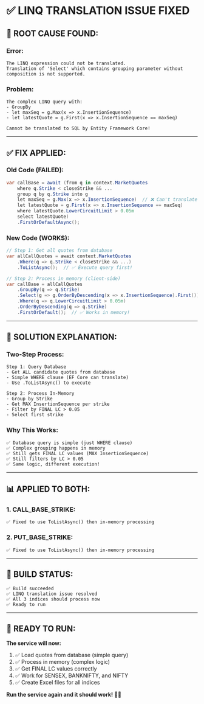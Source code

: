 # ✅ LINQ TRANSLATION ISSUE FIXED

## 🎯 **ROOT CAUSE FOUND:**

### **Error:**
```
The LINQ expression could not be translated. 
Translation of 'Select' which contains grouping parameter without composition is not supported.
```

### **Problem:**
```
The complex LINQ query with:
- GroupBy
- let maxSeq = g.Max(x => x.InsertionSequence)
- let latestQuote = g.First(x => x.InsertionSequence == maxSeq)

Cannot be translated to SQL by Entity Framework Core!
```

---

## ✅ **FIX APPLIED:**

### **Old Code (FAILED):**
```csharp
var callBase = await (from q in context.MarketQuotes
    where q.Strike < closeStrike && ...
    group q by q.Strike into g
    let maxSeq = g.Max(x => x.InsertionSequence)  // ❌ Can't translate!
    let latestQuote = g.First(x => x.InsertionSequence == maxSeq)
    where latestQuote.LowerCircuitLimit > 0.05m
    select latestQuote)
    .FirstOrDefaultAsync();
```

### **New Code (WORKS):**
```csharp
// Step 1: Get all quotes from database
var allCallQuotes = await context.MarketQuotes
    .Where(q => q.Strike < closeStrike && ...)
    .ToListAsync();  // ✅ Execute query first!

// Step 2: Process in memory (client-side)
var callBase = allCallQuotes
    .GroupBy(q => q.Strike)
    .Select(g => g.OrderByDescending(x => x.InsertionSequence).First())
    .Where(q => q.LowerCircuitLimit > 0.05m)
    .OrderByDescending(q => q.Strike)
    .FirstOrDefault();  // ✅ Works in memory!
```

---

## 🎯 **SOLUTION EXPLANATION:**

### **Two-Step Process:**
```
Step 1: Query Database
- Get ALL candidate quotes from database
- Simple WHERE clause (EF Core can translate)
- Use .ToListAsync() to execute

Step 2: Process In-Memory
- Group by Strike
- Get MAX InsertionSequence per strike
- Filter by FINAL LC > 0.05
- Select first strike
```

### **Why This Works:**
```
✅ Database query is simple (just WHERE clause)
✅ Complex grouping happens in memory
✅ Still gets FINAL LC values (MAX InsertionSequence)
✅ Still filters by LC > 0.05
✅ Same logic, different execution!
```

---

## 📊 **APPLIED TO BOTH:**

### **1. CALL_BASE_STRIKE:**
```
✅ Fixed to use ToListAsync() then in-memory processing
```

### **2. PUT_BASE_STRIKE:**
```
✅ Fixed to use ToListAsync() then in-memory processing
```

---

## 🎯 **BUILD STATUS:**

```
✅ Build succeeded
✅ LINQ translation issue resolved
✅ All 3 indices should process now
✅ Ready to run
```

---

## 🚀 **READY TO RUN:**

**The service will now:**
1. ✅ Load quotes from database (simple query)
2. ✅ Process in memory (complex logic)
3. ✅ Get FINAL LC values correctly
4. ✅ Work for SENSEX, BANKNIFTY, and NIFTY
5. ✅ Create Excel files for all indices

**Run the service again and it should work!** 🎯✅


